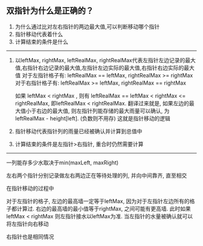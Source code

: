 ## 双指针为什么是正确的？

1. 为什么通过比对左右指针的两边最大值,可以判断移动哪个指针
2. 指针移动代表着什么
3. 计算结束的条件是什么
---
1. 以leftMax, rightMax, leftRealMax, rightRealMax代表左指针左边记录的最大值,右指针右边记录的最大值,左指针左边实际的最大值,右指针右边实际的最大值
   对于左指针格子有: leftRealMax == leftMax, rightRealMax >= rightMax
   对于右指针格子有: leftRealMax >= leftMax, rightRealMax == rightMax
   
   如果 leftMax < rightMax , 则有 leftRealMax == leftMax < rightMax <= rightRealMax, 即leftRealMax < rightRealMax.
   翻译过来就是, 如果左边的最大值小于右边的最大值, 则左指针列能存储的最大雨量可以确认, 为leftRealMax - height[left]. (负数则不用存)
   这就是指针移动的逻辑

2. 指针移动代表指针列的雨量已经被确认并计算到总值中

3. 计算结束的条件是左指针>右指针, 重合时仍然需要计算
   
---

一列能存多少水取决于min(maxLeft, maxRight)

左右两个指针分别记录做左右两边正在等待处理的列, 并向中间靠齐, 直至相交

在指针移动的过程中

对于左指针的格子, 左边的最高墙一定等于leftMax, 因为对于左指针左边所有的格子都计算过. 右边的最高墙的最小值等于rightMax, 之间可能有更高墙.
此时如果leftMax < rightMax 则左指针接水以leftMax为准. 当左指针的水量被确认就可以将左指针向右移动

右指针也是相同情况